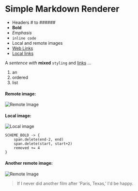 # Simple Markdown Renderer

* Headers # to ######
* **Bold**
* _Emphasis_
* `inline code`
* Local and remote images
* [Web Links](https://fiskurgit.github.io)
* [Local links](linked_page.md)

A _sentence with_ **mixed** `styling` and [links](https://fiskurgit.github.io) ...

1. an
2. ordered
3. list


#### Remote image:
![Remote Image](https://fiskurgit.github.io/blog/series1/sample1.png)

#### Local image:
![Local image](hexagram_res)

```
SCHEME_BOLD -> {
    span.delete(end-2, end)
    span.delete(start, start+2)
    removed += 4
}

```



#### Another remote image:
![Remote Image](https://fiskurgit.github.io/blog/series1/sample2.png)


> If I never did another film after 'Paris, Texas,' I'd be happy.


